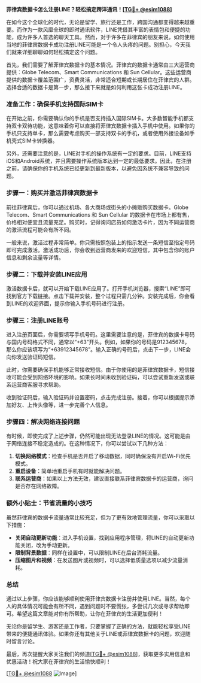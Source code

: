 **菲律宾数据卡怎么注册LINE？轻松搞定跨洋通讯！[[TG💪+ @esim1088](https://t.me/s/esim1088)]**

在如今这个全球化的时代，无论是留学、旅行还是工作，跨国沟通都变得越来越重要。而作为一款风靡全球的即时通讯软件，LINE凭借其丰富的表情包和便捷的功能，成为许多人首选的聊天工具。然而，对于许多在菲律宾的朋友来说，如何使用当地的菲律宾数据卡成功注册LINE可能是一个令人头疼的问题。别担心，今天我们就来详细聊聊如何轻松搞定这个问题。

首先，我们需要了解菲律宾数据卡的基本情况。菲律宾的数据卡通常由三大运营商提供：Globe Telecom、Smart Communications 和 Sun Cellular。这些运营商提供的数据卡覆盖范围广，资费灵活，非常适合短期或长期居住在菲律宾的人群。选择合适的数据卡是第一步，那么接下来就是如何利用这张卡成功注册LINE。

### **准备工作：确保手机支持国际SIM卡**

在开始之前，你需要确认你的手机是否支持插入国际SIM卡。大多数智能手机都支持双卡双待功能，这意味着你可以直接将菲律宾数据卡插入手机中使用。如果你的手机只支持单卡，那么需要考虑购买一部支持双卡的手机，或者使用外接设备如手机壳式SIM卡转换器。

另外，还需要注意的是，LINE对手机的操作系统有一定的要求。目前，LINE支持iOS和Android系统，并且需要操作系统版本达到一定的最低要求。因此，在注册之前，请确保你的手机系统已经更新到最新版本，以避免因系统不兼容导致的问题。

### **步骤一：购买并激活菲律宾数据卡**

前往菲律宾后，你可以通过机场、各大商场或街头的小摊贩购买数据卡。Globe Telecom、Smart Communications 和 Sun Cellular 的数据卡在市场上都有售，价格相对便宜且流量充足。购买时，记得询问店员如何激活卡片，因为不同运营商的激活流程可能会有所不同。

一般来说，激活过程非常简单。你只需按照包装上的指示发送一条短信至指定号码即可完成激活。激活成功后，你会收到运营商发来的欢迎短信，其中包含你的账户信息和剩余流量等详情。

### **步骤二：下载并安装LINE应用**

激活数据卡后，就可以开始下载LINE应用了。打开手机浏览器，搜索“LINE”即可找到官方下载链接。点击下载并安装，整个过程只需几分钟。安装完成后，你会看到LINE的欢迎界面，提示你输入手机号码进行注册。

### **步骤三：注册LINE账号**

进入注册页面后，你需要填写手机号码。这里需要注意的是，菲律宾的数据卡号码与国内号码格式不同，通常以“+63”开头。例如，如果你的号码是912345678，那么你应该填写为“+63912345678”。输入正确的号码后，点击下一步，LINE会向你发送验证码短信。

此时，你需要确保手机能够正常接收短信。由于你使用的是菲律宾数据卡，短信接收可能会受到网络环境的影响。如果长时间未收到验证码，可以尝试重新发送或联系运营商客服寻求帮助。

收到验证码后，输入验证码并设置密码，点击完成注册。接着，你可以根据提示添加好友、上传头像等，进一步完善个人信息。

### **步骤四：解决网络连接问题**

有时候，即使完成了上述步骤，仍然可能出现无法登录LINE的情况。这可能是由于网络连接不稳定造成的。在这种情况下，你可以尝试以下几种方法：

1. **切换网络模式**：检查手机是否开启了移动数据，同时确保没有开启Wi-Fi优先模式。
2. **重启设备**：简单地重启手机有时就能解决问题。
3. **联系运营商**：如果以上方法无效，建议直接联系菲律宾数据卡的运营商，询问是否存在网络故障。

### **额外小贴士：节省流量的小技巧**

虽然菲律宾的数据卡流量通常比较充足，但为了更有效地管理流量，你可以采取以下措施：

- **关闭自动更新功能**：进入手机设置，找到应用程序管理，将LINE的自动更新功能关闭，改为手动更新。
- **限制背景数据**：同样在设置中，可以限制LINE在后台消耗流量。
- **压缩图片和视频**：在发送图片或视频时，可以选择低质量选项以减少流量消耗。

### **总结**

通过以上步骤，你应该能够顺利使用菲律宾数据卡注册并使用LINE。当然，每个人的具体情况可能会有所不同，遇到问题时不要慌张，多尝试几次或寻求帮助即可。希望这篇文章能对你有所帮助，让你在菲律宾的生活更加便利！

无论你是留学生、游客还是工作者，只要掌握了正确的方法，就能轻松享受LINE带来的便捷通讯体验。如果你还有其他关于LINE或菲律宾数据卡的问题，欢迎随时留言讨论。

最后，再次提醒大家关注我们的频道[[TG💪+ @esim1088](https://t.me/s/esim1088)]，获取更多实用信息和优惠活动！祝大家在菲律宾的生活愉快顺利！

[[TG💪+ @esim1088](https://t.me/s/esim1088) ![Image](https://i.postimg.cc/4NQfJmqS/Snipaste-2025-05-13-00-14-12.png)]